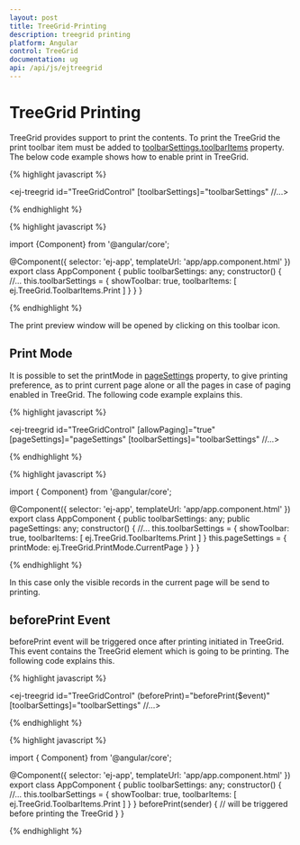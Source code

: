 ```yaml
---
layout: post
title: TreeGrid-Printing
description: treegrid printing
platform: Angular
control: TreeGrid
documentation: ug
api: /api/js/ejtreegrid
---
```

# TreeGrid Printing


TreeGrid provides support to print the contents. To print the TreeGrid the print toolbar item must be added to [toolbarSettings.toolbarItems](/api/js/ejgantt#members:toolbarsettings-toolbaritems) property. The below code example shows how to enable print in TreeGrid.

{% highlight javascript %}

<ej-treegrid id="TreeGridControl" [toolbarSettings]="toolbarSettings" 
//...>
</ej-treegrid>

{% endhighlight %}

{% highlight javascript %}

import {Component} from '@angular/core';

@Component({
    selector: 'ej-app',
    templateUrl: 'app/app.component.html'
})
export class AppComponent {
    public toolbarSettings: any;
    constructor() {
        //...
        this.toolbarSettings = {
            showToolbar: true,
            toolbarItems: [
                ej.TreeGrid.ToolbarItems.Print
            ]
        }
    }
}

{% endhighlight %}

The print preview window will be opened by clicking on this toolbar icon. 

## Print Mode

It is possible to set the printMode in [pageSettings](/api/js/ejgantt#members:pagesettings) property, to give printing preference, as to print current page alone or all the pages in case of paging enabled in TreeGrid. The following code example explains this.

{% highlight javascript %}

<ej-treegrid id="TreeGridControl" [allowPaging]="true" [pageSettings]="pageSettings" [toolbarSettings]="toolbarSettings" 
//...>
</ej-treegrid>

{% endhighlight %}

{% highlight javascript %}

import { Component} from '@angular/core';

@Component({
    selector: 'ej-app',
    templateUrl: 'app/app.component.html'
})
export class AppComponent {
    public toolbarSettings: any;
    public pageSettings: any;
    constructor() {
        //...
        this.toolbarSettings = {
            showToolbar: true,
            toolbarItems: [
                ej.TreeGrid.ToolbarItems.Print
            ]
        }
        this.pageSettings = {
            printMode: ej.TreeGrid.PrintMode.CurrentPage
        }
    }
}

{% endhighlight %}

In this case only the visible records in the current page will be send to printing.

## beforePrint Event 

beforePrint event will be triggered once after printing initiated in TreeGrid. This event contains the TreeGrid element which is going to be printing. The following code explains this.

{% highlight javascript %}

<ej-treegrid id="TreeGridControl" (beforePrint)="beforePrint($event)" [toolbarSettings]="toolbarSettings" 
//...>
</ej-treegrid>

{% endhighlight %}

{% highlight javascript %}

import { Component} from '@angular/core';

@Component({
    selector: 'ej-app',
    templateUrl: 'app/app.component.html'
})
export class AppComponent {
    public toolbarSettings: any;
    constructor() {
        //...
        this.toolbarSettings = {
            showToolbar: true,
            toolbarItems: [
                ej.TreeGrid.ToolbarItems.Print
            ]
        }
    }
    beforePrint(sender) {
        // will be triggered before printing the TreeGrid
    }
}

{% endhighlight %}
